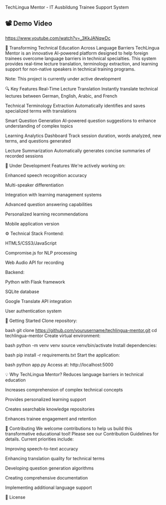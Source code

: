 TechLingua Mentor - IT Ausbildung Trainee Support System
## 📽️ Demo Video
https://www.youtube.com/watch?v=_3KkJANqwDc

🚀 Transforming Technical Education Across Language Barriers
TechLingua Mentor is an innovative AI-powered platform designed to help foreign trainees overcome language barriers in technical specialties. This system provides real-time lecture translation, terminology extraction, and learning support for non-native speakers in technical training programs.

Note: This project is currently under active development

🔍 Key Features
Real-Time Lecture Translation
Instantly translate technical lectures between German, English, Arabic, and French

Technical Terminology Extraction
Automatically identifies and saves specialized terms with translations

Smart Question Generation
AI-powered question suggestions to enhance understanding of complex topics

Learning Analytics Dashboard
Track session duration, words analyzed, new terms, and questions generated

Lecture Summarization
Automatically generates concise summaries of recorded sessions

🧪 Under Development Features
We're actively working on:

Enhanced speech recognition accuracy

Multi-speaker differentiation

Integration with learning management systems

Advanced question answering capabilities

Personalized learning recommendations

Mobile application version

⚙️ Technical Stack
Frontend:

HTML5/CSS3/JavaScript

Compromise.js for NLP processing

Web Audio API for recording

Backend:

Python with Flask framework

SQLite database

Google Translate API integration

User authentication system

🚀 Getting Started
Clone repository:

bash
git clone https://github.com/yourusername/techlingua-mentor.git
cd techlingua-mentor
Create virtual environment:

bash
python -m venv venv
source venv/bin/activate
Install dependencies:

bash
pip install -r requirements.txt
Start the application:

bash
python app.py
Access at: http://localhost:5000

💡 Why TechLingua Mentor?
Reduces language barriers in technical education

Increases comprehension of complex technical concepts

Provides personalized learning support

Creates searchable knowledge repositories

Enhances trainee engagement and retention

🤝 Contributing
We welcome contributions to help us build this transformative educational tool! Please see our Contribution Guidelines for details. Current priorities include:

Improving speech-to-text accuracy

Enhancing translation quality for technical terms

Developing question generation algorithms

Creating comprehensive documentation

Implementing additional language support

📄 License